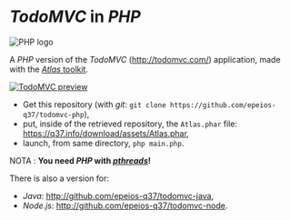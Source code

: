 # *TodoMVC* in *PHP*

![PHP logo](https://q37.info/download/assets/PHP.png "PHP")

A *PHP* version of the *TodoMVC* (<http://todomvc.com/>) application, made with the [*Atlas* toolkit](http://atlastk.org).

[![TodoMVC preview](http://q37.info/download/TodoMVC.gif "Preview of the PHP implementation of TodoMVC made with the Atlas toolkit")](http://atlastk.org)

- Get this repository (with *git*: `git clone https://github.com/epeios-q37/todomvc-php`),
- put, inside of the retrieved repository, the `Atlas.phar` file: https://q37.info/download/assets/Atlas.phar,
- launch, from same directory, `php main.php`.

NOTA : **You need *PHP* with [*pthreads*](http://php.net/manual/book.pthreads.php)!**

There is also a version for:

  * *Java*: <http://github.com/epeios-q37/todomvc-java>,
  * *Node.js*: <http://github.com/epeios-q37/todomvc-node>.